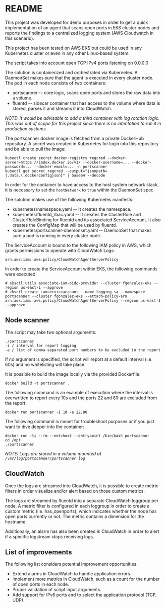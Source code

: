 # README

This project was developed for demo purposes in order to get a quick implementation of an agent that scans open ports in EKS cluster nodes and reports the findings to a centralized logging system (AWS Cloudwatch in this scenario). 

This project has been tested on AWS EKS but could be used in any Kubernetes cluster or even in any other Linux-based system.

The script takes into account open TCP IPv4 ports listening on 0.0.0.0

The solution is containerized and orchestrated via Kubernetes. A DaemonSet makes sure that the agent is executed in every cluster node. The pod in each node consists of two containers: 

* portscanner -- core logic, scans open ports and stores the raw data into a volume.
* fluentd -- sidecar container that has access to the volume where data is stored, parses it and streams it into CloudWatch.

*NOTE: It would be advisable to add a third container with log rotation logic. This was out of scope for this project since there is no intentation to run it in production systems.*

The portscanner docker image is fetched from a private DockerHub repository. A secret was created in Kubernetes for login into this repository and be able to pull the image:

```
kubectl create secret docker-registry regcred --docker-server=https://index.docker.io/v1/ --docker-username=... --docker-password=... --docker-email=... -n portscanner
kubectl get secret regcred --output="jsonpath={.data.\.dockerconfigjson}" | base64 --decode
```

In order for the container to have access to the host system network stack, it is necessary to set the ``hostNetwork`` to ``true`` within the DaemonSet spec.

The solution makes use of the following Kubernetes manifests:

* kubernetes/namespace.yaml -- It creates the namespace.
* kubernetes/fluentd_rbac.yaml -- It creates the ClusterRole and ClusterRoleBinding for fluentd and its associated ServiceAccount. It also creates the ConfigMap that will be used by fluentd. 
* kubernetes/portscanner-daemonset.yaml -- DaemonSet that makes sure a pod is running in every cluster node.

The ServiceAccount is bound to the following IAM policy in AWS, which grants permissions to operate with CloudWatch Logs:

```
arn:aws:iam::aws:policy/CloudWatchAgentServerPolicy
```

In order to create the ServiceAccount within EKS, the following commands were executed:

```
# eksctl utils associate-iam-oidc-provider --cluster fgonzalez-eks --region us-east-1 --approve
# eksctl create iamserviceaccount --name logging-sa --namespace portscanner --cluster fgonzalez-eks --attach-policy-arn arn:aws:iam::aws:policy/CloudWatchAgentServerPolicy --region us-east-1 --approve
```

## Node scanner

The script may take two optional arguments:

```
./portscanner
-i / interval for report logging
-e / list of comma-separated port numbers to be excluded in the report
```

If no argument is specified, the script will report at a default interval (i.e. 60s) and no whitelisting will take place.

It is possible to build the image locally via the provided Dockerfile:

```
docker build -t portscanner .
```

The following command is an example of execution where the interval is overwritten to report every 10s and the ports 22 and 80 are excluded from the report:

```
docker run portscanner -i 10 -e 22,80
```

The following command is meant for troubleshoot purposes or if you just want to dive deeper into the container:

```
docker run -ti --rm --net=host --entrypoint /bin/bash portscanner
cd /opt
./portscanner
```

*NOTE: Logs are stored in a volume mounted at ``/var/log/portscanner/portscanner.log``*

## CloudWatch

Once the logs are streamed into CloudWatch, it is possible to create metric filters in order visualize and/or alert based on those custom metrics.

The logs are streamed by fluentd into a separate CloudWatch loggroup per node. A metric filter is configured in each loggroup in order to create a custom metric (i.e. has_openports), which indicates whether the node has open ports currently or not. The metric contains a dimension for the hostname.

Additionally, an alarm has also been created in CloudWatch in order to alert if a specific logstream stops receiving logs.

## List of improvements

The following list considers potential improvement opportunities.

* Extend alarms in CloudWatch to handle application errors.
* Implement more metrics in CloudWatch, such as a count for the number of open ports in each node.
* Proper validation of script input arguments.
* Add support for IPv6 ports and to select the application protocol (TCP, UDP)

